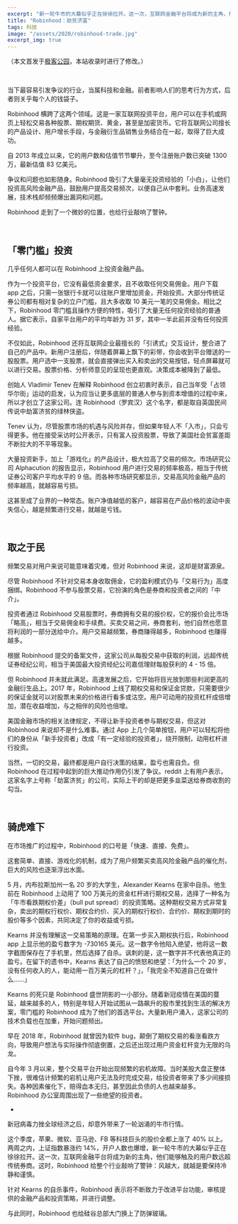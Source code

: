 ```yaml
---
excerpt: "新一轮牛市的大幕似乎正在徐徐拉开。这一次，互联网金融平台将成为新的主角，他们能够触及的用户数远超传统券商。这时，Robinhood 给整个行业敲响了警钟：风越大，就越是要保持冷静和谨慎。"
title: "Robinhood：劫贫济富"
tags: 科技
image: "/assets/2020/robinhood-trade.jpg"
excerpt_img: true
---
```


（本文首发于[极客公园](https://www.geekpark.net/news/262729)，本站收录时进行了修改。）

<br>

当下最容易引发争议的行业，当属科技和金融。前者影响人们的思考行为方式，后者则关乎每个人的钱袋子。

Robinhood 横跨了这两个领域。这是一家互联网投资平台，用户可以在手机或网页上轻松交易各种股票、期权期货、黄金，甚至是加密货币。它将互联网公司擅长的产品设计、用户增长手段，与金融衍生品销售业务结合在一起，取得了巨大成功。

自 2013 年成立以来，它的用户数和估值节节攀升，至今注册账户数已突破 1300 万，最新估值 83 亿美元。

争议和问题也如影随身。Robinhood 吸引了大量毫无投资经验的「小白」，让他们投资高风险金融产品，鼓励用户提高交易频次，以便自己从中套利。业务高速发展，技术栈却频频爆出漏洞和问题。

Robinhood 走到了一个微妙的位置，也给行业敲响了警钟。

<br>

## 「零门槛」投资
几乎任何人都可以在 Robinhood 上投资金融产品。

作为一个投资平台，它没有最低资金要求，且不收取任何交易佣金。用户下载 app 之后，只需一张银行卡就可以往账户里增加资金，开始投资。大部分传统证券公司都有相对复杂的立户门槛，且大多收取 10 美元一笔的交易佣金。相比之下，Robinhood 零门槛且操作方便的特性，吸引了大量无任何投资经验的普通人。据它表示，自家平台用户的平均年龄为 31 岁，其中一半此前并没有任何投资经验。

不仅如此，Robinhood 还将互联网企业最擅长的「引诱式」交互设计，整合进了自己的产品中。新用户注册后，伴随着屏幕上飘下的彩带，你会收到平台赠送的一股股票。用户选中一支股票，就会直接弹出买入和卖出的交易按钮，轻点屏幕就可以进行交易。股票价格、分析师意见的呈现也更直观。决策成本被降到了最低。

创始人 Vladimir Tenev 在解释 Robinhood 创立初衷时表示，自己当年受「占领华尔街」运动的启发，认为应当让更多底层的普通人参与到资本增值的过程中来，所以才创立了这家公司。连 Robinhood（罗宾汉）这个名字，都是取自英国民间传说中劫富济贫的绿林侠盗。

Tenev 认为，尽管股票市场的机遇与风险并存，但如果年轻人不「入市」，只会亏得更多。他在接受采访时公开表示，只有富人投资股票，导致了美国社会贫富差距不断拉大的不平等现象。

大量投资新手，加上「游戏化」的产品设计，极大拉高了交易的频次。市场研究公司 Alphacution 的报告显示，Robinhood 用户进行交易的频率极高，相当于传统证券公司客户平均水平的 9 倍。而各种市场研究都显示，交易高风险金融产品的频率越高，就越容易亏损。

这甚至成了业界的一种常态。账户净值越低的客户，越容易在产品价格的波动中丧失信心，越是频繁进行交易，就越是亏钱。

<br>

## 取之于民
频繁交易对用户来说可能意味着灾难，但对 Robinhood 来说，这却是财富源泉。

尽管 Robinhood 不针对交易本身收取佣金，它的盈利模式仍与「交易行为」高度捆绑。Robinhood 不参与股票交易，它扮演的角色是券商和投资者之间的「中介」。

投资者通过 Robinhood 交易股票时，券商拥有交易的报价权，它的报价会比市场「略高」，相当于交易佣金和手续费。买卖交易之间，券商套利，他们自然也愿意将利润的一部分送给中介。用户交易越频繁，券商赚得越多，Robinhood 也赚得越多。

根据 Robinhood 提交的备案文件，这家公司从每股交易中获取的利润，远超传统证券经纪公司，相当于美国最大投资经纪公司嘉信理财每股获利的 4 - 15 倍。

但 Robinhood 并未就此满足。高速发展之后，它开始将目光放到那些利润更高的金融衍生品上。2017 年，Robinhood 上线了期权交易和保证金贷款，只需要很少的保证金就可以对股票未来的价格进行看多或沽空。用户可动用的投资杠杆成倍增加，潜在收益增加，与之相伴的风险也倍增。

美国金融市场的相关法律规定，不得让新手投资者参与期权交易，但这对 Robinhood 来说却不是什么难事。通过 App 上几个简单按钮，用户可以轻松将他们的身份从「新手投资者」改成「有一定经验的投资者」，绕开限制，动用杠杆进行投资。

当然，一切的交易，最终都是用户自行决策的结果，盈亏也需自负。但 Robinhood 在过程中起到的巨大推动作用仍引发了争议。reddit 上有用户表示，这家名字上号称「劫富济贫」的公司，实际上干的却是把更多韭菜送给券商收割的勾当。

<br>

## 骑虎难下
在市场推广的过程中，Robinhood 的口号是「快速、直接、免费」。

这套简单、直接、游戏化的机制，成为了用户频繁买卖高风险金融产品的催化剂，巨大的风险也逐渐浮出水面。

5 月，内布拉斯加州一名 20 岁的大学生，Alexander Kearns 在家中自杀。他生前在 Robinhood 上动用了 100 万美元的资金杠杆进行期权交易，选择了一种名为「牛市看跌期权价差」（bull put spread）的投资策略。这种期权交易方式非常复杂，卖出的期权行权价、期权合约价、买入的期权行权价、合约价、期权到期时的股价等多个因素，共同决定了你的收益或亏损。

Kearns 并没有理解这一交易策略的原理。在第一步买入期权执行后，Robinhood app 上显示他的盈亏数字为 -730165 美元。这一数字令他陷入绝望，他将这一数字截图保存在了手机里，然后选择了自杀。讽刺的是，这一数字并不代表他真正的盈亏。在留下的遗书中，Kearns 表达了自己的愤怒和绝望：「为什么一个 20 岁，没有任何收入的人，能动用一百万美元的杠杆？」，「我完全不知道自己在做什么……」

Kearns 的死只是 Robinhood 盛世阴影的一小部分。随着新冠疫情在美国的蔓延，越来越多的人，特别是年轻人开始试图从一路飙升的股市里找到生活的解决方案，零门槛的 Robinhood 成为了他们的首选平台。大量新用户涌入，这家公司的技术负载也在加重，开始问题频出。

早在 2018 年，Robinhood 就曾因为软件 bug，颠倒了期权交易的看涨看跌方向，导致用户想法与实际操作彻底倒置，之后还出现过用户资金杠杆变为无限的乌龙。

自今年 3 月以来，整个交易平台开始出现频繁的宕机故障。当时美股大盘正整体下挫，很难估计频繁的宕机让用户无法及时完成交易，给投资者带来了多少间接损失。各种因素催化下，赔得血本无归，甚至因此负债的人也越来越多。Robinhood 办公室周围出现了一些绝望的投资者。

-

新冠病毒力挫全球经济之后，却意外带来了一轮汹涌的牛市行情。

这个季度，苹果、微软、亚马逊、FB 等科技巨头的股价全都上涨了 40% 以上。两周之内，上证指数暴涨约 14%，开户人数也爆增，新一轮牛市的大幕似乎正在徐徐拉开。这一次，互联网金融平台将成为新的主角，他们能够触及的用户数远超传统券商。这时，Robinhood 给整个行业敲响了警钟：风越大，就越是要保持冷静和谨慎。

针对 Kearns 的自杀事件，Robinhood 表示将不断致力于改进平台功能，审核提供的金融产品和投资策略，并进行调整。

与此同时，Robinhood 也给硅谷总部大门换上了防弹玻璃。